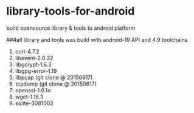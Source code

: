 # library-tools-for-android
build opensource library &amp; tools to android platform

###all library and tools was build with android-19 API and 4.9 toolchains
1. curl-4.7.2
2. libevent-2.0.22
3. libgcrypt-1.6.3
4. libgpg-error-1.19
5. libpcap (git clone @ 20150617)
6. tcpdump (git clone @ 20150617)
7. openssl-1.0.1o
8. wget-1.16.3
9. sqlite-3081002
